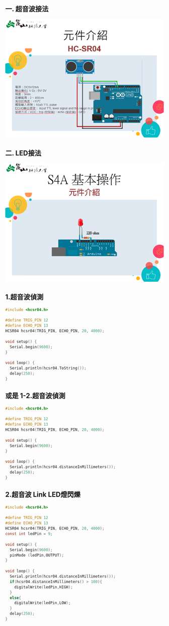 ## 一. 超音波接法
![超音波接法](https://github.com/ChengHan16/Cs4high_4080E036/blob/master/%E9%80%9A%E8%AD%98%E7%A8%8B%E5%BC%8F%E8%A8%AD%E8%A8%88/2021-12-02/Img/%E8%B6%85%E9%9F%B3%E6%B3%A2%E6%8E%A5%E6%B3%95.PNG)
## 二. LED接法
![二. LED接法](https://github.com/ChengHan16/Cs4high_4080E036/blob/master/%E9%80%9A%E8%AD%98%E7%A8%8B%E5%BC%8F%E8%A8%AD%E8%A8%88/2021-12-02/Img/LED.PNG)
## 1.超音波偵測
```C
#include <hcsr04.h>

#define TRIG_PIN 12
#define ECHO_PIN 13
HCSR04 hcsr04(TRIG_PIN, ECHO_PIN, 20, 4000);

void setup() {
  Serial.begin(9600);
}

void loop() {
  Serial.println(hcsr04.ToString());
  delay(250);
}
```
## 或是 1-2.超音波偵測
```C
#include <hcsr04.h>

#define TRIG_PIN 12
#define ECHO_PIN 13
HCSR04 hcsr04(TRIG_PIN, ECHO_PIN, 20, 4000);

void setup() {
  Serial.begin(9600);
}

void loop() {
  Serial.println(hcsr04.distanceInMillimeters());
  delay(250);
}
```
## 2.超音波 Link LED燈閃爍
```C
#include <hcsr04.h>

#define TRIG_PIN 12
#define ECHO_PIN 13
HCSR04 hcsr04(TRIG_PIN, ECHO_PIN, 20, 4000);
const int ledPin = 9;

void setup() {
  Serial.begin(9600);
  pinMode (ledPin,OUTPUT); 
}

void loop() {
  Serial.println(hcsr04.distanceInMillimeters());
  if(hcsr04.distanceInMillimeters() > 100){
    digitalWrite(ledPin,HIGH);
  }
  else{
    digitalWrite(ledPin,LOW);
  }
  delay(250);
}
```
